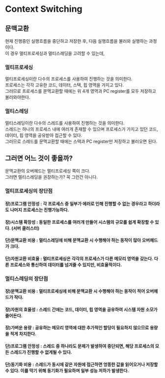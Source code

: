 # Context Switching

## 문맥교환

현재 진행중인 실행흐름을 중단하고 저장한 후, 다음 실행흐름을 불러와 실행하는 과정이다. <br/>
이 경우 멀티프로세싱과 멀티스레딩을 고려할 수 있는데,

### 멀티프로세싱
멀티프로세싱이란 다수의 프로세스를 사용하여 진행하는 것을 의미한다.<br/>
프로세스는 각각 고유한 코드, 데이터, 스택, 힙 영역을 가지고 있다.<br/>
그러므로 프로세스를 문맥교환할 때에는 위 4개 영역과 PC register를 모두 저장하고 불러와야한다.

### 멀티스레딩
멀티스레딩이란 다수의 스레드를 사용하여 진행하는 것을 의미한다.<br/>
스레드는 하나의 프로세스 내에 여러개 존재할 수 있으며 프로세스가 가지고 있던 코드, 데이터, 힙 영역을 공유받아 접근할 수 있다.<br/>
그러므로 스레드를 문맥교환할 때에는 스택과 PC register만 저장하고 불러오면 된다.

## 그러면 어느 것이 좋을까?
문맥교환의 오버헤드는 멀티프로세싱 쪽이 크다. <br/>
그러면 멀티스레딩을 권장하는가? 꼭 그런건 아니다.

### 멀티프로세싱의 장단점
#### 장)프로그램 안정성 : 각 프로세스 중 일부가 에러로 인해 진행할 수 없는 경우라고 하더라도 나머지 프로세스는 진행가능하다.
#### 장)시스템 확장성 : 동일한 프로세스를 여러개 만들어 시스템의 규모를 쉽게 확장할 수 있다. (서버 클러스터)
#### 단)문맥교환 비용 : 멀티스레딩에 비해 문맥교환 시 수행해야 하는 동작이 많아 오버헤드가 크다.
#### 단)자원교환 비효율 : 멀티프로세싱은 각각의 프로세스가 다른 메모리 영역을 갖는다. 다른 프로세스와 통신하여 데이터를 넘겨줄 수 있지만, 비효율적이다.

### 멀티스레딩의 장단점
#### 장)문맥교환 비용 : 멀티프로세싱에 비해 문맥교환 시 수행해야 하는 동작이 적어 오버헤드가 작다.
#### 장)자원의 효율성 : 스레드 간에는 코드, 데이터, 힙 영역을 공유하여 시스템 자원 소모가 줄어든다.
#### 장)가벼운 용량 : 공유하는 메모리 영역에 대한 추가적인 할당이 필요하지 않으므로 용량을 적게 차지한다.
#### 단)프로그램 안정성 : 스레드 중 하나라도 문제가 발생하여 중단되면, 해당 프로세스의 모든 스레드가 진행할 수 없게될 수 있다.
#### 단)동기화 비용 : 스레드가 동시에 같은 자원에 접근하면 엉뚱한 값을 읽어오거나 저장할 수 있다. 이를 막기 위해 동기화가 필요하며 일부 성능 저하가 발생한다.
